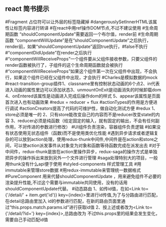 ## react  简书提示
#Fragment 占位符可以让外层的标签隐藏掉
#dangerouslySetInnerHTML该属性让标签内容进行转译
#在react中用ref操作DOM节点,不过不建议使用
#生命周期函数 “shouldComponentUpdate”需要返回一个布尔值，render前
#生命周期函数 “componentWillUpdate”是在“shouldComponentUpdate”之后执行，render前，如果“shouldComponentUpdate”返回true执行，#false不执行
#“componentDidUpdate”在render之后执行
#“componentWillReceiveProps”一个组件要从父组件接收参数，只要父组件的render函数被执行了，子组件的这个生命周期函数就会被执行
#“componentWillReceiveProps”如果这个组件第一次在父组件中出现，不会执行，如果这个组件已经在父组件中出现，才会执行
#Charles是模拟数据的mock
#react-transition-group插件1、classname里有控制状态动画的6个点2、in代表进入动画的属性里边可以添加状态3、unmountOnExit是动画消失的时候卸载dom 4、onEntered该属性是动画进入完成后操作dom的样式 5、appear该属性是页面首次进入也有动画效果
#redux = reducer + flux
#actionTypes的作用是方便进行调试
#actionCreators提高了代码的可维护性，做自动化测试方便
#redux 1、store必须是唯一的 2、只有store能改变自己的内容而不是reducer改变state的内容 3、reducer必须是纯函数（给定固定的输入，就有固定的输出，不会有任何副作用，不对传进的参数进行修改）
#UI组件负责渲染，容器组件负责逻辑
#如果没有状态使用无状态组件（函数)而不是使用类优化性能
#遇到异步请求或者逻辑复杂的可以放到action处理，使用redux-thunk中间件,中间件是在action和store之间，可以使action派发事件从对象变为对象和函数等待函数完成在派发出去
#对于中间件，redux-thunk是放在action里操作异步，redux-saga的操作方式是单独把异步的操作拆出来放到另外一个文件进行管理
#saga处理特别大的项目，一般用thunk没有什么api便于使用
#styled-components 样式管理工具
#用immutable来管理store数据
#用redux-immutable来管理统一数据格式
#PureComponent 用来代替shouldComponentUpdate ，用来避免组件不必要的渲染提升性能,不过这个需要与immutable共同使用，没有的话用shouldComponentUpdate代替。
#动态路由 1、如传id值，在如<Link to={'/detail/' + item.get('id')} key={index}>里进行id传值,为了与分路由进行匹配，在detail总路由里加入<Route path="/detail/:id" exact component={Detail}></Route> id的参数进行匹配，在新的路由页面里通过“this.props.match.params.id”进行获取id值 2、按上述或者改为<Link to={'/detail/?id='} key={index}>,总路由改为<Route path="/detail" exact component={Detail}></Route> 不过this.props里的结果会发生变化，需要自己手动匹配id值